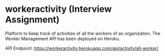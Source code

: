 # workeractivity (Interview Assignment)
Platform to keep track of activities of all the workers of an organization.
The Worker Management API has been deployed on Heroku.


API Endpoint: https://workeractivity.herokuapp.com/api/activity/all-worker/

